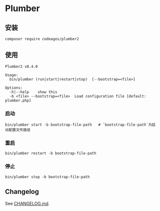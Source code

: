 # Plumber


## 安装

```
composer require codeages/plumber2
```

## 使用

```
Plumber2 v0.4.0

Usage:
  bin/plumber (run|start|restart|stop)  [--bootstrap=<file>]

Options:
  -h|--help    show this
  -b <file> --bootstrap=<file>  Load configuration file [default: plumber.php]
```

### 启动
```
bin/plumber start -b bootstrap-file-path   # `bootstrap-file-path`为启动配置文件路径
```

### 重启
```
bin/plumber restart -b bootstrap-file-path
```

### 停止
```
bin/plumber stop -b bootstrap-file-path
```

## Changelog

See [CHANGELOG.md](CHANGELOG.md).